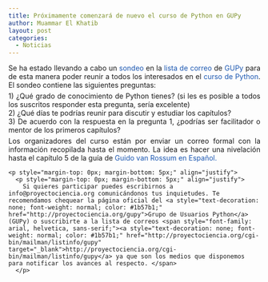 ```yaml
---
title: Próximamente comenzará de nuevo el curso de Python en GUPy
author: Muammar El Khatib
layout: post
categories:
  - Noticias
---
```

<p style="margin-top: 0px; margin-bottom: 5px;" align="justify">
  Se ha estado llevando a cabo un <a style="text-decoration: none; font-weight: normal; color: #1b57b1;" href="http://proyectociencia.org/pipermail/gupy/2009-June/000057.html" target="_blank">sondeo</a> en la <a style="text-decoration: none; font-weight: normal; color: #1b57b1;" href="http://proyectociencia.orgcgi-bin/mailman/listinfo/gupy" target="_blank">lista de correo</a> de <a style="text-decoration: none; font-weight: normal; color: #1b57b1;" href="http://proyectociencia.org/gupy" target="_blank">GUPy</a> para de esta manera poder reunir a todos los interesados en el <a style="text-decoration: none; font-weight: normal; color: #1b57b1;" href="http://proyectociencia.org/moodle/" target="_blank">curso de Python</a>. El sondeo contiene las siguientes preguntas:
</p>

<p style="margin-top: 0px; margin-bottom: 5px;" align="justify">
  <p style="margin-top: 0px; margin-bottom: 5px;" align="justify">
    1) ¿Qué grado de conocimiento de Python tienes? (si les es posible a todos los suscritos responder esta pregunta, sería excelente)<br /> 2) ¿Qué días te podrías reunir para discutir y estudiar los capítulos?<br /> 3) De acuerdo con la respuesta en la pregunta 1, ¿podrías ser facilitador o mentor de los primeros capítulos?
  </p>
  
  <p style="margin-top: 0px; margin-bottom: 5px;" align="justify">
    <p style="margin-top: 0px; margin-bottom: 5px;" align="justify">
      Los organizadores del curso están por enviar un correo formal con la información recopilada hasta el momento. La idea es hacer una nivelación hasta el capítulo 5 de la guía de <a style="text-decoration: none; font-weight: normal; color: #1b57b1;" href="http://pyspanishdoc.sourceforge.net/tut/tut.html" target="_blank">Guido van Rossum en Español.</a>
    </p>
    
    <p style="margin-top: 0px; margin-bottom: 5px;" align="justify">
      <p style="margin-top: 0px; margin-bottom: 5px;" align="justify">
        Si quieres participar puedes escribirnos a info@proyectociencia.org comunicándonos tus inquietudes. Te recomendamos chequear la página oficial del <a style="text-decoration: none; font-weight: normal; color: #1b57b1;" href="http://proyectociencia.org/gupy">Grupo de Usuarios Python</a> (GUPy) o suscribirte a la lista de correos <span style="font-family: arial, helvetica, sans-serif;"><a style="text-decoration: none; font-weight: normal; color: #1b57b1;" href="http://proyectociencia.org/cgi-bin/mailman/listinfo/gupy" target="_blank">http://proyectociencia.org/cgi-bin/mailman/listinfo/gupy</a> ya que son los medios que disponemos para notificar los avances al respecto. </span>
      </p>
